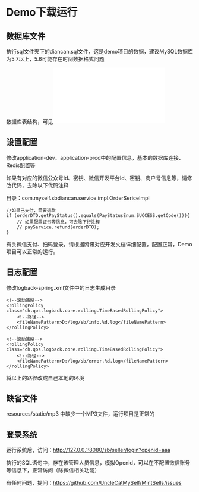 # Demo下载运行

## 数据库文件

执行sql文件夹下的diancan.sql文件，这是demo项目的数据，建议MySQL数据库为5.7以上，5.6可能存在时间数据格式问题

数据库表结构，可见![SQL文档](SQL.md)

## 设置配置

修改application-dev、application-prod中的配置信息，基本的数据库连接、Redis配置等

如果有对应的微信公众号Id、密钥、微信开发平台Id、密钥、商户号信息等，请修改代码，去除以下代码注释

目录：com.myself.sbdiancan.service.impl.OrderSericeImpl
```
//如果已支付，需要退款
if (orderDTO.getPayStatus().equals(PayStatusEnum.SUCCESS.getCode())){
    // 如果配置证书等信息，可去除下行注释
    // payService.refund(orderDTO);
}
```

有关微信支付、扫码登录，请根据腾讯对应开发文档详细配置，配置正常，Demo项目可以正常的运行。

## 日志配置

修改logback-spring.xml文件中的日志生成目录
```
<!--滚动策略-->
<rollingPolicy class="ch.qos.logback.core.rolling.TimeBasedRollingPolicy">
    <!--路径-->
    <fileNamePattern>D:/log/sb/info.%d.log</fileNamePattern>
</rollingPolicy>
```

```
<!--滚动策略-->
<rollingPolicy class="ch.qos.logback.core.rolling.TimeBasedRollingPolicy">
    <!--路径-->
    <fileNamePattern>D:/log/sb/error.%d.log</fileNamePattern>
</rollingPolicy>
```
将以上的路径改成自己本地的环境

## 缺省文件

resources/static/mp3 中缺少一个MP3文件，运行项目是正常的

## 登录系统

运行系统后，访问：http://127.0.0.1:8080/sb/seller/login?openid=aaa

执行的SQL语句中，存在该管理人员信息，模拟Openid，可以在不配置微信账号等信息下，正常访问（除微信相关功能）

有任何问题，提问：https://github.com/UncleCatMySelf/MintSells/issues 
